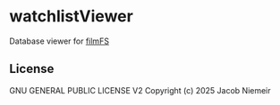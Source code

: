 # watchlistViewer 
Database viewer for [filmFS](https://github.com/nniemeir/filmFS)

## License
GNU GENERAL PUBLIC LICENSE V2
Copyright (c) 2025 Jacob Niemeir
